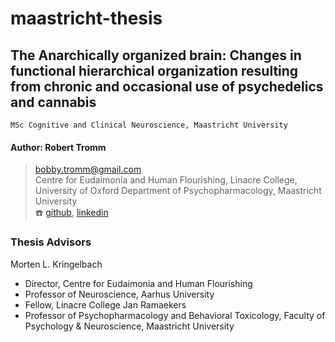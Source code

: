 # maastricht-thesis
The Anarchically organized brain: Changes in functional hierarchical organization resulting from chronic and occasional use of psychedelics and cannabis
---   
`MSc Cognitive and Clinical Neuroscience, Maastricht University`

#### Author: Robert Tromm
> bobby.tromm@gmail.com  
> Centre for Eudaimonia and Human Flourishing, Linacre College, University of Oxford
> Department of Psychopharmacology, Maastricht University   
> :telephone:  [github](https://github.com/btromm), [linkedin](https://www.linkedin.com/in/bobby-tromm-49ba61157/)

### Thesis Advisors
Morten L. Kringelbach
- Director, Centre for Eudaimonia and Human Flourishing
- Professor of Neuroscience, Aarhus University
- Fellow, Linacre College
Jan Ramaekers
- Professor of Psychopharmacology and Behavioral Toxicology, Faculty of Psychology & Neuroscience, Maastricht University
